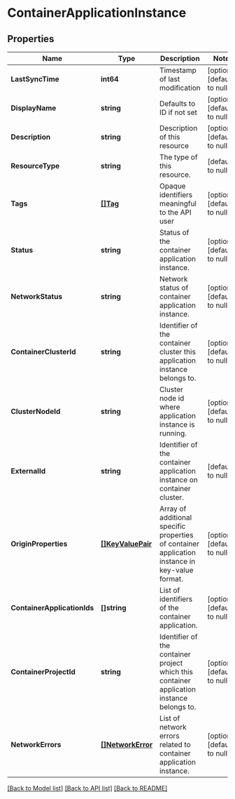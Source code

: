 # ContainerApplicationInstance

## Properties
Name | Type | Description | Notes
------------ | ------------- | ------------- | -------------
**LastSyncTime** | **int64** | Timestamp of last modification | [optional] [default to null]
**DisplayName** | **string** | Defaults to ID if not set | [optional] [default to null]
**Description** | **string** | Description of this resource | [optional] [default to null]
**ResourceType** | **string** | The type of this resource. | [default to null]
**Tags** | [**[]Tag**](Tag.md) | Opaque identifiers meaningful to the API user | [optional] [default to null]
**Status** | **string** | Status of the container application instance. | [optional] [default to null]
**NetworkStatus** | **string** | Network status of container application instance. | [optional] [default to null]
**ContainerClusterId** | **string** | Identifier of the container cluster this application instance belongs to. | [optional] [default to null]
**ClusterNodeId** | **string** | Cluster node id where application instance is running. | [optional] [default to null]
**ExternalId** | **string** | Identifier of the container application instance on container cluster. | [default to null]
**OriginProperties** | [**[]KeyValuePair**](KeyValuePair.md) | Array of additional specific properties of container application instance in key-value format.  | [optional] [default to null]
**ContainerApplicationIds** | **[]string** | List of identifiers of the container application. | [optional] [default to null]
**ContainerProjectId** | **string** | Identifier of the container project which this container application instance belongs to.  | [optional] [default to null]
**NetworkErrors** | [**[]NetworkError**](NetworkError.md) | List of network errors related to container application instance. | [optional] [default to null]

[[Back to Model list]](../README.md#documentation-for-models) [[Back to API list]](../README.md#documentation-for-api-endpoints) [[Back to README]](../README.md)

